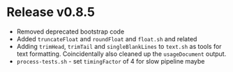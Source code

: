 # Release v0.8.5

- Removed deprecated bootstrap code
- Added `truncateFloat` and `roundFloat` and `float.sh` and related
- Adding `trimHead`, `trimTail` and `singleBlankLines` to `text.sh` as tools for text formatting. Coincidentally also
  cleaned up the `usageDocument` output.
- `process-tests.sh` - set `timingFactor` of 4 for slow pipeline maybe

